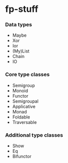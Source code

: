 # fp-stuff

### Data types
* Maybe
* Xor
* Ior
* (My)List
* Chain
* IO

### Core type classes
* Semigroup
* Monoid
* Functor
* Semigroupal
* Applicative
* Monad
* Foldable
* Traversable

### Additional type classes
* Show
* Eq
* Bifunctor
